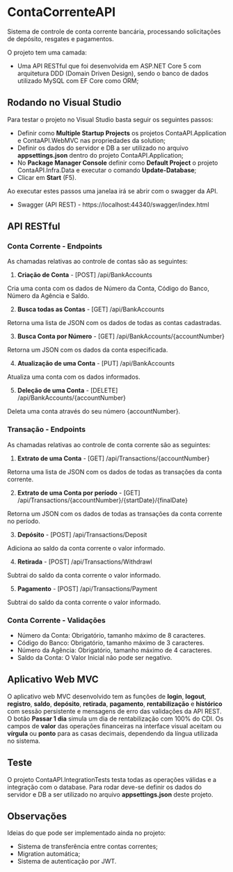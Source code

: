 # ContaCorrenteAPI

Sistema de controle de conta corrente bancária, processando solicitações de depósito, resgates e pagamentos.

O projeto tem uma camada:

- Uma API RESTful que foi desenvolvida em ASP.NET Core 5 com arquitetura DDD (Domain Driven Design), sendo o banco de dados utilizado MySQL com EF Core como ORM;

## Rodando no Visual Studio

Para testar o projeto no Visual Studio basta seguir os seguintes passos:

- Definir como **Multiple Startup Projects** os projetos ContaAPI.Application e ContaAPI.WebMVC nas propriedades da solution;
- Definir os dados do servidor e DB a ser utilizado no arquivo **appsettings.json** dentro do projeto ContaAPI.Application;
- No **Package Manager Console** definir como **Default Project** o projeto ContaAPI.Infra.Data e executar o comando **Update-Database**;
- Clicar em **Start** (F5).

Ao executar estes passos uma janelaa irá se abrir com o swagger da API.

- Swagger (API REST) - https://localhost:44340/swagger/index.html

## API RESTful

### Conta Corrente - Endpoints

As chamadas relativas ao controle de contas são as seguintes:

1. **Criação de Conta** - [POST] /api/BankAccounts

Cria uma conta com os dados de Número da Conta, Código do Banco, Número da Agência e Saldo.

2. **Busca todas as Contas** - [GET] /api/BankAccounts

Retorna uma lista de JSON com os dados de todas as contas cadastradas.

3. **Busca Conta por Número** - [GET] /api/BankAccounts/{accountNumber}

Retorna um JSON com os dados da conta especificada.

4. **Atualização de uma Conta** - [PUT] /api/BankAccounts

Atualiza uma conta com os dados informados.

5. **Deleção de uma Conta** - [DELETE] /api/BankAccounts/{accountNumber}

Deleta uma conta através do seu número {accountNumber}.

### Transação - Endpoints

As chamadas relativas ao controle de conta corrente são as seguintes:

1. **Extrato de uma Conta** - [GET] /api/Transactions/{accountNumber}

Retorna uma lista de JSON com os dados de todas as transações da conta corrente.

2. **Extrato de uma Conta por período** - [GET] /api/Transactions/{accountNumber}/{startDate}/{finalDate}

Retorna um JSON com os dados de todas as transações da conta corrente no período.

3. **Depósito** - [POST] /api/Transactions/Deposit

Adiciona ao saldo da conta corrente o valor informado.

4. **Retirada** - [POST] /api/Transactions/Withdrawl

Subtrai do saldo da conta corrente o valor informado.

5. **Pagamento** - [POST] /api/Transactions/Payment

Subtrai do saldo da conta corrente o valor informado.

### Conta Corrente - Validações

- Número da Conta: Obrigatório, tamanho máximo de 8 caracteres.
- Código do Banco: Obrigatório, tamanho máximo de 3 caracteres.
- Número da Agência: Obrigatório, tamanho máximo de 4 caracteres.
- Saldo da Conta: O Valor Inicial não pode ser negativo.

## Aplicativo Web MVC

O aplicativo web MVC desenvolvido tem as funções de **login**, **logout**, **registro**, **saldo**, **depósito**, **retirada**, **pagamento**, **rentabilização** e **histórico** com sessão persistente e mensagens de erro das validações da API REST. O botão **Passar 1 dia** simula um dia de rentabilização com 100% do CDI. Os campos de **valor** das operações financeiras na interface visual aceitam ou **vírgula** ou **ponto** para as casas decimais, dependendo da língua utilizada no sistema.

## Teste

O projeto ContaAPI.IntegrationTests testa todas as operações válidas e a integração com o database. Para rodar deve-se definir os dados do servidor e DB a ser utilizado no arquivo **appsettings.json** deste projeto.

## Observações

Ideias do que pode ser implementado ainda no projeto:

- Sistema de transferência entre contas correntes;
- Migration automática;
- Sistema de autenticação por JWT.

